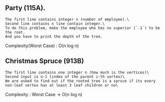 ## Party (115A).

```
The first line contains integer n (number of employee).\
Second line contains n line contain integer.\
To do this problem, make the employee who has no superior (`-1`) to be the root.
And you have to print the depth of the tree.
```
Complexity(Worst Case) : O(n log n)

## Christmas Spruce (913B)

```
The first line contains one integer n (how much is the vertices)\
Second input is n-1 (index of the parent i-th vertex)\
We are asked to find out if the rooted tree is a spruce if its every non-leaf vertex has at least 3 leaf children or no\

```

Complexity : Worst Case -> O(n log n)
